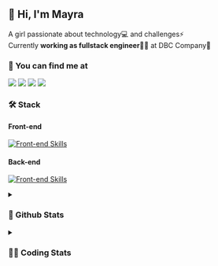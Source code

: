 ## 👋 Hi, I'm Mayra

A girl passionate about technology💻 and challenges⚡  
Currently **working as fullstack engineer**👩‍💻 at DBC Company🚀   

### 💬 You can find me at

<a href="https://mayra.dev" target="_blank" rel="noopener"><img src="https://img.shields.io/badge/-mayra.dev-005FED?style=flat&logo=Google-chrome&logoColor=white"/></a>
<a href="https://linkedin.com/in/mayraamaral" target="_blank" rel="noopener"><img src="https://img.shields.io/badge/-/mayraamaral-0077B5?style=flat&logo=Linkedin&logoColor=white"/></a>
<a href="mailto:mayra@mayra.dev" target="_blank" rel="noopener"><img src="https://img.shields.io/badge/-mayra@mayra.dev-D14836?style=flat&logo=Gmail&logoColor=white"/></a>
<a href="" target="_blank" rel="noopener"><img src="https://img.shields.io/badge/-mayraamaral-7289DA?style=flat&logo=Discord&logoColor=white"/></a>

### 🛠️ Stack
#### Front-end

[![Front-end Skills](https://skillicons.dev/icons?i=react,next,redux,styledcomponents,html,css,sass,js,ts,figma)](https://skillicons.dev)
#### Back-end

[![Front-end Skills](https://skillicons.dev/icons?i=java,spring,postgres,git,linux,bash,nodejs,docker,jenkins)](https://skillicons.dev)


<details>
    <summary><h3>📌 Github Stats</h3></summary>
    <div align="center">
        <table>
      <td><img height="160em" src="https://github-readme-stats.vercel.app/api?username=mayraamaral&show_icons=true&theme=algolia&hide_border=true&hide=stars&count_private=true" alt="Readme stats"></td>
      <td><img height="160em" src="https://github-readme-stats.vercel.app/api/top-langs/?username=mayraamaral&&layout=compact&&theme=algolia&hide_border=true&langs_count=6" alt="Language stats"></td>
       </table>
  </div> 
    

  <p align="center">
    <img src="https://github-readme-streak-stats.herokuapp.com?user=mayraamaral&theme=dark&hide_border=true&date_format=j%20M%5B%20Y%5D&locale=pt-br&background=050F2C&ring=0195DD&fire=23AA7D&currStreakLabel=23AA7D" alt="Streak stats">
  </p> 
</details>

<details>
  <summary><h3>👩‍💻 Coding Stats</h3></summary>
  
  <!--START_SECTION:waka-->
![Code Time](http://img.shields.io/badge/Code%20Time-120%20hrs%2041%20mins-blue)

**🐱 My GitHub Data** 

> 📦 578.1 kB Used in GitHub's Storage 
 > 
> 🏆 248 Contributions in the Year 2023
 > 
> 🚫 Not Opted to Hire
 > 
> 📜 47 Public Repositories 
 > 
> 🔑 24 Private Repositories 
 > 
**I'm an Early 🐤** 

```text
🌞 Morning                297 commits         ████░░░░░░░░░░░░░░░░░░░░░   15.35 % 
🌆 Daytime                871 commits         ███████████░░░░░░░░░░░░░░   45.01 % 
🌃 Evening                667 commits         █████████░░░░░░░░░░░░░░░░   34.47 % 
🌙 Night                  100 commits         █░░░░░░░░░░░░░░░░░░░░░░░░   05.17 % 
```
📅 **I'm Most Productive on Monday** 

```text
Monday                   426 commits         ██████░░░░░░░░░░░░░░░░░░░   22.02 % 
Tuesday                  320 commits         ████░░░░░░░░░░░░░░░░░░░░░   16.54 % 
Wednesday                258 commits         ███░░░░░░░░░░░░░░░░░░░░░░   13.33 % 
Thursday                 304 commits         ████░░░░░░░░░░░░░░░░░░░░░   15.71 % 
Friday                   276 commits         ████░░░░░░░░░░░░░░░░░░░░░   14.26 % 
Saturday                 130 commits         ██░░░░░░░░░░░░░░░░░░░░░░░   06.72 % 
Sunday                   221 commits         ███░░░░░░░░░░░░░░░░░░░░░░   11.42 % 
```


📊 **This Week I Spent My Time On** 

```text
🕑︎ Time Zone: America/Sao_Paulo

💬 Programming Languages: 
Java                     2 hrs 51 mins       ████████████████░░░░░░░░░   64.27 % 
Properties               41 mins             ████░░░░░░░░░░░░░░░░░░░░░   15.69 % 
GitIgnore file           37 mins             ████░░░░░░░░░░░░░░░░░░░░░   14.11 % 
XML                      15 mins             █░░░░░░░░░░░░░░░░░░░░░░░░   05.74 % 
FTL                      0 secs              ░░░░░░░░░░░░░░░░░░░░░░░░░   00.19 % 

🔥 Editors: 
IntelliJ                 3 hrs 38 mins       ████████████████████░░░░░   81.57 % 
VS Code                  49 mins             █████░░░░░░░░░░░░░░░░░░░░   18.43 % 

🐱‍💻 Projects: 
Breno Santos             51 mins             █████░░░░░░░░░░░░░░░░░░░░   19.07 % 
Hugo Ferreira            32 mins             ███░░░░░░░░░░░░░░░░░░░░░░   12.25 % 
Diogo Bruno              29 mins             ███░░░░░░░░░░░░░░░░░░░░░░   11.19 % 
Eduardo Sartori          28 mins             ███░░░░░░░░░░░░░░░░░░░░░░   10.51 % 
Antonio Badaro           24 mins             ██░░░░░░░░░░░░░░░░░░░░░░░   09.09 % 

💻 Operating System: 
Linux                    4 hrs 27 mins       █████████████████████████   100.00 % 
```

**I Mostly Code in JavaScript** 

```text
JavaScript               98 repos            ███████░░░░░░░░░░░░░░░░░░   28.24 % 
TypeScript               92 repos            ███████░░░░░░░░░░░░░░░░░░   26.51 % 
HTML                     89 repos            ██████░░░░░░░░░░░░░░░░░░░   25.65 % 
Java                     48 repos            ███░░░░░░░░░░░░░░░░░░░░░░   13.83 % 
CSS                      17 repos            █░░░░░░░░░░░░░░░░░░░░░░░░   04.90 % 
```




 Last Updated on 16/08/2023 18:42:19 UTC
<!--END_SECTION:waka-->

</details>
